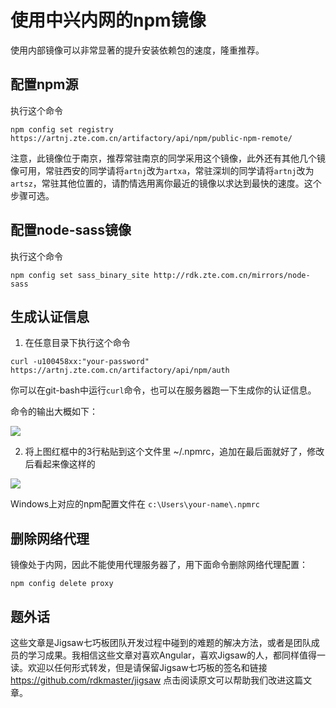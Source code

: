 # 使用中兴内网的npm镜像

使用内部镜像可以非常显著的提升安装依赖包的速度，隆重推荐。

## 配置npm源

执行这个命令

```
npm config set registry https://artnj.zte.com.cn/artifactory/api/npm/public-npm-remote/
```

注意，此镜像位于南京，推荐常驻南京的同学采用这个镜像，此外还有其他几个镜像可用，常驻西安的同学请将`artnj`改为`artxa`，常驻深圳的同学请将`artnj`改为`artsz`，常驻其他位置的，请酌情选用离你最近的镜像以求达到最快的速度。这个步骤可选。

## 配置node-sass镜像

执行这个命令

```
npm config set sass_binary_site http://rdk.zte.com.cn/mirrors/node-sass
```

## 生成认证信息

1. 在任意目录下执行这个命令
```
curl -u100458xx:"your-password" https://artnj.zte.com.cn/artifactory/api/npm/auth
```

你可以在git-bash中运行`curl`命令，也可以在服务器跑一下生成你的认证信息。

命令的输出大概如下：

![](gen-auth-info.png)

2. 将上图红框中的3行粘贴到这个文件里 ~/.npmrc，追加在最后面就好了，修改后看起来像这样的

![](npmrc.png)

Windows上对应的npm配置文件在 `c:\Users\your-name\.npmrc`

## 删除网络代理

镜像处于内网，因此不能使用代理服务器了，用下面命令删除网络代理配置：

```
npm config delete proxy
```


## 题外话
这些文章是Jigsaw七巧板团队开发过程中碰到的难题的解决方法，或者是团队成员的学习成果。我相信这些文章对喜欢Angular，喜欢Jigsaw的人，都同样值得一读。欢迎以任何形式转发，但是请保留Jigsaw七巧板的签名和链接 <https://github.com/rdkmaster/jigsaw> 点击阅读原文可以帮助我们改进这篇文章。
